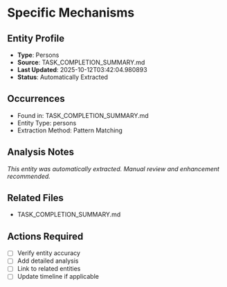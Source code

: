 # Specific Mechanisms

## Entity Profile
- **Type**: Persons
- **Source**: TASK_COMPLETION_SUMMARY.md
- **Last Updated**: 2025-10-12T03:42:04.980893
- **Status**: Automatically Extracted

## Occurrences
- Found in: TASK_COMPLETION_SUMMARY.md
- Entity Type: persons
- Extraction Method: Pattern Matching

## Analysis Notes
*This entity was automatically extracted. Manual review and enhancement recommended.*

## Related Files
- TASK_COMPLETION_SUMMARY.md

## Actions Required
- [ ] Verify entity accuracy
- [ ] Add detailed analysis
- [ ] Link to related entities
- [ ] Update timeline if applicable
